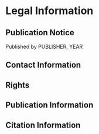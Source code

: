 # Legal Information

## Publication Notice

Published by PUBLISHER, YEAR
## Contact Information

## Rights

## Publication Information

## Citation Information